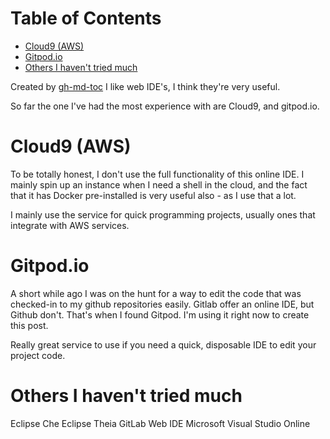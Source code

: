 
Table of Contents
=================

   * [Cloud9 (AWS)](#cloud9-aws)
   * [Gitpod.io](#gitpodio)
   * [Others I haven't tried much](#others-i-havent-tried-much)

Created by [gh-md-toc](https://github.com/ekalinin/github-markdown-toc)
I like web IDE's, I think they're very useful.

So far the one I've had the most experience with are Cloud9, and gitpod.io.

# Cloud9 (AWS)
To be totally honest, I don't use the full functionality of this online IDE.
I mainly spin up an instance when I need a shell in the cloud, and the fact
that it has Docker pre-installed is very useful also - as I use that a lot.

I mainly use the service for quick programming projects, usually ones that
integrate with AWS services.

# Gitpod.io
A short while ago I was on the hunt for a way to edit the code that was
checked-in to my github repositories easily. Gitlab offer an online IDE, but
Github don't. That's when I found Gitpod. I'm using it right now to create
this post.

Really great service to use if you need a quick, disposable IDE to edit your
project code.

# Others I haven't tried much
Eclipse Che
Eclipse Theia
GitLab Web IDE
Microsoft Visual Studio Online
